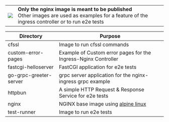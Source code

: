 <table>
  <tbody>
    <tr>
      <td><img src="https://upload.wikimedia.org/wikipedia/commons/7/75/Dialog-warning-yellow.svg" /></td>
      <td>
        <b>Only the nginx image is meant to be published</b><br/>
        Other images are used as examples for a feature of the ingress controller or to run e2e tests
      </td>
    </tr>
  </tbody>
</table>


Directory              | Purpose
---------------------- | ------------------------------------------------------------------
cfssl                  | Image to run cfssl commands
custom-error-pages     | Example of Custom error pages for the Ingress-Nginx Controller
fastcgi-helloserver    | FastCGI application for e2e tests
go-grpc-greeter-server | grpc server application for the nginx-ingress grpc example
httpbun                | A simple HTTP Request & Response Service for e2e tests
nginx                  | NGINX base image using [alpine linux](https://www.alpinelinux.org)
test-runner            | Image to run e2e tests
